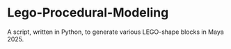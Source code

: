 # Lego-Procedural-Modeling

A script, written in Python, to generate various LEGO-shape blocks in Maya 2025.
